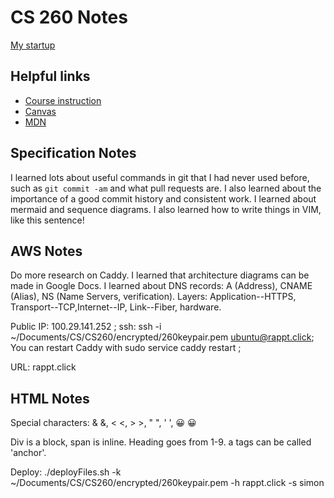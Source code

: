 # CS 260 Notes

[My startup](https://github.com/richachr/260startup)

## Helpful links

- [Course instruction](https://github.com/webprogramming260)
- [Canvas](https://byu.instructure.com)
- [MDN](https://developer.mozilla.org)

## Specification Notes

I learned lots about useful commands in git that I had never used before, such as `git commit -am` and what pull requests are. I also learned about the importance of a good commit history and consistent work. I learned about mermaid and sequence diagrams. I also learned how to write things in VIM, like this sentence!

## AWS Notes

Do more research on Caddy. I learned that architecture diagrams can be made in Google Docs. I learned about DNS records: A (Address), CNAME (Alias), NS (Name Servers, verification). Layers: Application--HTTPS, Transport--TCP,Internet--IP, Link--Fiber, hardware. 

Public IP: 100.29.141.252 ; ssh: ssh -i ~/Documents/CS/CS260/encrypted/260keypair.pem ubuntu@rappt.click; You can restart Caddy with sudo service caddy restart ; 

URL: rappt.click

## HTML Notes

Special characters: & &amp;, < &lt;, > &gt;, " &quot;, ' &apos;, 😀 &#128512;

Div is a block, span is inline. Heading goes from 1-9. a tags can be called 'anchor'.

Deploy: ./deployFiles.sh -k ~/Documents/CS/CS260/encrypted/260keypair.pem -h rappt.click -s simon